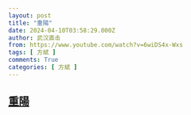 ```yaml
---
layout: post
title: "重陽"
date: 2024-04-10T03:58:29.000Z
author: 武汉直击
from: https://www.youtube.com/watch?v=6wiDS4x-Wxs
tags: [ 方斌 ]
comments: True
categories: [ 方斌 ]
---
```

<!--1712721509000-->
[重陽](https://www.youtube.com/watch?v=6wiDS4x-Wxs)
------

<div>

</div>
